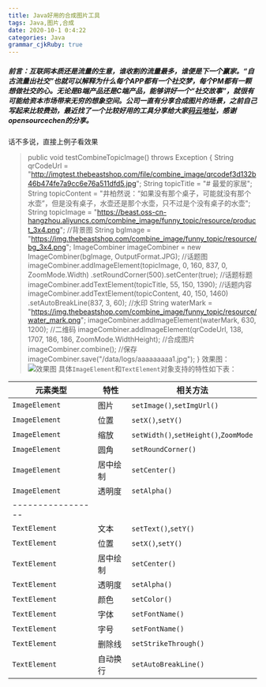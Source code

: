 ```yaml
---
title: Java好用的合成图片工具
tags: Java,图片,合成
date: 2020-10-1 0:4:22
categories: Java
grammar_cjkRuby: true
---
```


##### 前言：互联网本质还是流量的生意，谁收割的流量最多，谁便是下一个赢家。“自古流量出社交”也就可以解释为什么每个APP都有一个社交梦，每个PM都有一颗想做社交的心。无论是B端产品还是C端产品，能够讲好一个“社交故事”，就很有可能给资本市场带来无穷的想象空间。公司一直有分享合成图片的场景，之前自己写起来比较费劲，最近找了一个比较好用的工具分享给大家[码云地址](https://gitee.com/opensourcechen/image-combiner)，感谢opensourcechen的分享。

话不多说，直接上例子看效果
> public void testCombineTopicImage() throws Exception {
        String qrCodeUrl = "http://imgtest.thebeastshop.com/file/combine_image/qrcodef3d132b46b474fe7a9cc6e76a511dfd5.jpg";
        String topicTitle = "# 最爱的家居";
        String topicContent = "井柏然说：“如果没有那个桌子，可能就没有那个水壶”，但是没有桌子，水壶还是那个水壶，只不过是个没有桌子的水壶";
        String topicImage = "https://beast.oss-cn-hangzhou.aliyuncs.com/combine_image/funny_topic/resource/product_3x4.png";
        //背景图
        String bgImage = "https://img.thebeastshop.com/combine_image/funny_topic/resource/bg_3x4.png";
        ImageCombiner imageCombiner = new ImageCombiner(bgImage, OutputFormat.JPG);
        //话题图
        imageCombiner.addImageElement(topicImage, 0, 160, 837, 0, ZoomMode.Width)
                .setRoundCorner(500).setCenter(true);
        //话题标题
        imageCombiner.addTextElement(topicTitle, 55, 150, 1390);
        //话题内容
        imageCombiner.addTextElement(topicContent, 40, 150, 1460)
                .setAutoBreakLine(837, 3, 60);
        //水印
        String waterMark = "https://img.thebeastshop.com/combine_image/funny_topic/resource/water_mark.png";
        imageCombiner.addImageElement(waterMark, 630, 1200);
        //二维码
        imageCombiner.addImageElement(qrCodeUrl, 138, 1707, 186, 186, ZoomMode.WidthHeight);
        //合成图片
        imageCombiner.combine();
        //保存
        imageCombiner.save("/data/logs/aaaaaaaaa1.jpg");
    }
效果图：
![效果图](http://zsq-blog-image.oss-cn-beijing.aliyuncs.com/2020/10/aaaaaaaaa1.jpg)
具体`ImageElement`和`TextElement`对象支持的特性如下表：

| 元素类型        | 特性    | 相关方法                                 |
| ---------      | ---------------------- | ----------------------------------------- |
| `ImageElement` | 图片     | `setImage()`,`setImgUrl()`              |
| `ImageElement` | 位置     | `setX()`,`setY()`                       |
| `ImageElement` | 缩放     | `setWidth()`,`setHeight()`,`ZoomMode`   |
| `ImageElement` | 圆角     | `setRoundCorner()`                      |
| `ImageElement` | 居中绘制 | `setCenter()`                           |
| `ImageElement` | 透明度   | `setAlpha()`                            |
| ----------------- |  |  |
| `TextElement`  | 文本     | `setText()`,`setY()`                    |
| `TextElement`  | 位置     | `setX()`,`setY()`                       |
| `TextElement`  | 居中绘制 | `setCenter()`                           |
| `TextElement`  | 透明度   | `setAlpha()`                            |
| `TextElement`  | 颜色     | `setColor()`                            |
| `TextElement`  | 字体     | `setFontName()`                         |
| `TextElement`  | 字号     | `setFontName()`                         |
| `TextElement`  | 删除线   | `setStrikeThrough()`                    |
| `TextElement`  | 自动换行 | `setAutoBreakLine()`                    |
